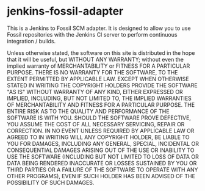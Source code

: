 jenkins-fossil-adapter
======================

This is a Jenkins to Fossil SCM adapter.  It is designed to allow you to use Fossil repositories with the Jenkins
CI server to perform continuous integration / builds.


Unless otherwise stated, the software on this site is distributed in the hope that it will be useful, 
but WITHOUT ANY WARRANTY; without even the implied warranty of MERCHANTABILITY or FITNESS FOR A PARTICULAR PURPOSE. 
THERE IS NO WARRANTY FOR THE SOFTWARE, TO THE EXTENT PERMITTED BY APPLICABLE LAW. 
EXCEPT WHEN OTHERWISE STATED IN WRITING THE COPYRIGHT HOLDERS PROVIDE THE SOFTWARE "AS IS" 
WITHOUT WARRANTY OF ANY KIND, EITHER EXPRESSED OR IMPLIED, INCLUDING, BUT NOT LIMITED TO, 
THE IMPLIED WARRANTIES OF MERCHANTABILITY AND FITNESS FOR A PARTICULAR PURPOSE. THE ENTIRE RISK AS 
TO THE QUALITY AND PERFORMANCE OF THE SOFTWARE IS WITH YOU. SHOULD THE SOFTWARE PROVE DEFECTIVE, 
YOU ASSUME THE COST OF ALL NECESSARY SERVICING, REPAIR OR CORRECTION. IN NO EVENT UNLESS REQUIRED BY APPLICABLE LAW 
OR AGREED TO IN WRITING WILL ANY COPYRIGHT HOLDER, BE LIABLE TO YOU FOR DAMAGES, INCLUDING 
ANY GENERAL, SPECIAL, INCIDENTAL OR CONSEQUENTIAL DAMAGES ARISING OUT OF THE USE OR INABILITY TO USE THE 
SOFTWARE (INCLUDING BUT NOT LIMITED TO LOSS OF DATA OR DATA BEING RENDERED INACCURATE OR LOSSES SUSTAINED BY 
YOU OR THIRD PARTIES OR A FAILURE OF THE SOFTWARE TO OPERATE WITH ANY OTHER PROGRAMS), EVEN 
IF SUCH HOLDER HAS BEEN ADVISED OF THE POSSIBILITY OF SUCH DAMAGES. 

